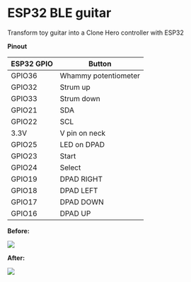 # ESP32 BLE guitar

Transform toy guitar into a Clone Hero controller with ESP32

**Pinout**

| ESP32 GPIO | Button               |
| ---------- | -------------------- |
| GPIO36     | Whammy potentiometer |
| GPIO32     | Strum up             |
| GPIO33     | Strum down           |
| GPIO21     | SDA                  |
| GPIO22     | SCL                  |
| 3.3V       | V pin on neck        |
| GPIO25     | LED on DPAD          |
| GPIO23     | Start                |
| GPIO24     | Select               |
| GPIO19     | DPAD RIGHT           |
| GPIO18     | DPAD LEFT            |
| GPIO17     | DPAD DOWN            |
| GPIO16     | DPAD UP              |



**Before:**

![](docs/guitar-before.jpg)

**After:**

![](docs/guitar-after.jpg)